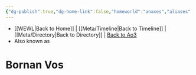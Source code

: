 ```yaml
---
{"dg-publish":true,"dg-home-link":false,"homeworld":"anaxes","aliases":["Lord Vos"],"tags":["lord","unfinished","character"],"permalink":"/characters/bornan-vos/","dgHomeLink":false,"dgPassFrontmatter":true}
---
```


- [[WEWL\|Back to Home]] | [[Meta/Timeline\|Back to Timeline]] | [[Meta/Directory\|Back to Directory]] | [Back to Ao3](https://archiveofourown.org/works/19334440/chapters/45992584)
- Also known as

# Bornan Vos
